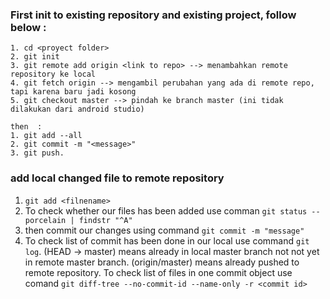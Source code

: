### First init to existing repository and existing project, follow below : 
    1. cd <proyect folder>
    2. git init
    3. git remote add origin <link to repo> --> menambahkan remote repository ke local 
    4. git fetch origin --> mengambil perubahan yang ada di remote repo, tapi karena baru jadi kosong
    5. git checkout master --> pindah ke branch master (ini tidak dilakukan dari android studio)

    then  : 
    1. git add --all
    2. git commit -m "<message>"
    3. git push.

### add local changed file to remote repository
1. `git add <filnename>` 
2. To check whether our files has been added use comman `git status --porcelain | findstr "^A"`
3. then commit our changes using command `git commit -m "message"`
4. To check  list of commit has been done in our local use command `git log`. 
    (HEAD -> master) means already in local master branch not not yet in remote master branch. 
    (origin/master) means already pushed to remote repository.
    To check list of files in one commit object use comand `git diff-tree --no-commit-id --name-only -r <commit id>`
